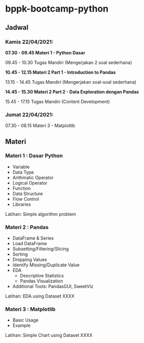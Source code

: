 # bppk-bootcamp-python

## Jadwal
### Kamis 22/04/2021:
**07.30 - 09.45 Materi 1 - Python Dasar**

09.45 - 10.30 Tugas Mandiri (Mengerjakan 2 soal sederhana)


**10.45 - 12.15 Materi 2 Part 1 - Introduction to Pandas**

13.15 - 14.45 Tugas Mandiri (Mengerjakan soal-soal sederhana)

**14.45 - 15.30 Materi 2 Part 2 - Data Exploration dengan Pandas**

15.45 - 17.15 Tugas Mandiri (Content Development)

### Jumat 22/04/2021:
07.30 - 08.15 Materi 3 - Matplotlib



## Materi 

### Materi 1 : Dasar Python

- Variable
- Data Type
- Arithmatic Operator 
- Logical Operator
- Function
- Data Structure
- Flow Control
- Libraries

Latihan:
  Simple algorithm problem

### Materi 2 : Pandas 
- DataFrame & Series
- Load DataFrame
- Subsetting/Filtering/Slicing
- Sorting
- Dropping Values
- Identify Missing/Duplicate Value
- EDA
  - Descriptive Statistics
  - Pandas Visualization
- Additional Tools: PandasGUI, SweetViz  
  
Latihan:
  EDA using Dataset XXXX
  
### Materi 3 : Matplotlib
- Basic Usage
- Example

Latihan:
  Simple Chart using Dataset XXXX

